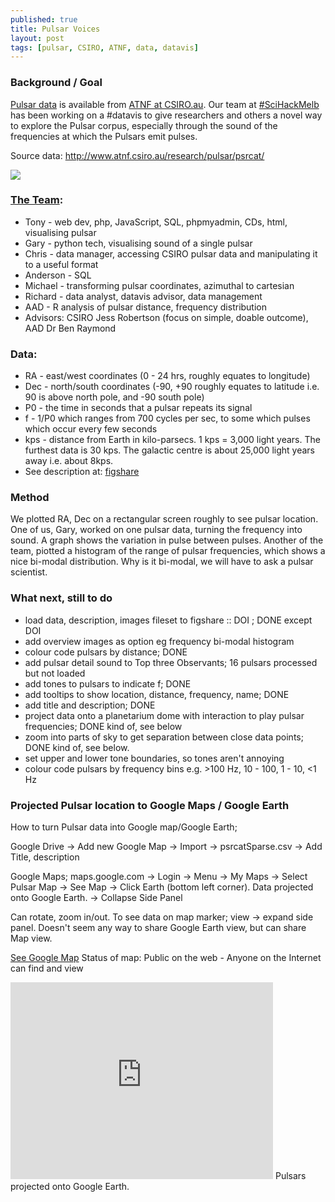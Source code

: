 ```yaml
---
published: true
title: Pulsar Voices
layout: post
tags: [pulsar, CSIRO, ATNF, data, datavis]
---
```

### Background / Goal
<a href="http://www.atnf.csiro.au/research/pulsar/psrcat/">Pulsar data</a> is available from <a href="http://www.atnf.csiro.au/outreach/education/everyone/pulsars/index.html">ATNF at CSIRO.au</a>. Our team at <a href="http://sciencehackau.github.io/melbourne/">#SciHackMelb</a> has been working on a #datavis to give researchers and others a novel way to explore the Pulsar corpus, especially through the sound of the frequencies at which the Pulsars emit pulses.

Source data: <a href="http://www.atnf.csiro.au/research/pulsar/psrcat/">http://www.atnf.csiro.au/research/pulsar/psrcat/</a>

![](https://pbs.twimg.com/media/Cc0Dws-UYAA7Yz4.jpg)

### <a href="http://www.the-hackfest.com/events/melbourne-science-hackfest/projects/pulsar-voices/">The Team</a>:
* Tony - web dev, php, JavaScript, SQL, phpmyadmin, CDs, html, visualising pulsar
* Gary - python tech, visualising sound of a single pulsar
* Chris - data manager, accessing CSIRO pulsar data and manipulating it to a useful format
* Anderson - SQL
* Michael - transforming pulsar coordinates, azimuthal to cartesian
* Richard - data analyst, datavis advisor, data management
* AAD - R analysis of pulsar distance, frequency distribution
* Advisors: CSIRO Jess Robertson (focus on simple, doable outcome), AAD Dr Ben Raymond



### Data:
* RA - east/west coordinates (0 - 24 hrs, roughly equates to longitude)
* Dec - north/south coordinates (-90, +90 roughly equates to latitude i.e. 90 is above north pole, and -90 south pole)
* P0 - the time in seconds that a pulsar repeats its signal
* f - 1/P0 which ranges from 700 cycles per sec, to some which pulses which occur every few seconds
* kps - distance from Earth in kilo-parsecs. 1 kps = 3,000 light years. The furthest data is 30 kps. The galactic centre is about 25,000 light years away i.e. about 8kps.
* See description at: <a href="https://figshare.com/s/540578d3cefdd6529ea6">figshare</a>

### Method
We plotted RA, Dec on a rectangular screen roughly to see pulsar location.
One of us, Gary, worked on one pulsar data, turning the frequency into sound. A graph shows the variation in pulse between pulses. Another of the team, piotted a histogram of the range of pulsar frequencies, which shows a nice bi-modal distribution. Why is it bi-modal, we will have to ask a pulsar scientist.

### What next, still to do
* load data, description, images fileset to figshare :: DOI ; DONE except DOI
* add overview images as option eg frequency bi-modal histogram
* colour code pulsars by distance; DONE
* add pulsar detail sound to Top three Observants; 16 pulsars processed but not loaded
* add tones to pulsars to indicate f; DONE
* add tooltips to show location, distance, frequency, name; DONE
* add title and description; DONE
* project data onto a planetarium dome with interaction to play pulsar frequencies; DONE kind of, see below 
* zoom into parts of sky to get separation between close data points; DONE kind of, see below.
* set upper and lower tone boundaries, so tones aren't annoying
* colour code pulsars by frequency bins e.g. >100 Hz, 10 - 100, 1 - 10, <1 Hz


### Projected Pulsar location to Google Maps / Google Earth
How to turn Pulsar data into Google map/Google Earth;

Google Drive -> Add new Google Map -> Import -> psrcatSparse.csv -> Add Title, description

Google Maps; maps.google.com -> Login -> Menu -> My Maps -> Select Pulsar Map -> See Map -> Click Earth (bottom left corner). Data projected onto Google Earth. -> Collapse Side Panel

Can rotate, zoom in/out. To see data on map marker; view -> expand side panel.
Doesn't seem any way to share Google Earth view, but can share Map view.

<a href="https://www.google.com/maps/d/edit?mid=z4ltNGIQ4Lp4.kXadYfc58UmE&usp=sharing">See Google Map</a>
Status of map: Public on the web - Anyone on the Internet can find and view

<iframe width="420" height="315" src="https://www.youtube.com/embed/F119gqOKJ1U" frameborder="0" allowfullscreen></iframe>
Pulsars projected onto Google Earth.